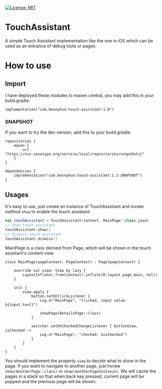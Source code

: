 [![License: MIT](https://img.shields.io/badge/License-MIT-yellow.svg)](LICENSE)

# TouchAssistant

A simple Touch Assistant implementation like the one in iOS which can be used as an entrance of debug tools or pages.

# How to use

## Import

I have deployed these modules to maven central, you may add this in your build.gradle:

```
implementation("com.bennyhuo:touch-assistant:1.0")
```

### SNAPSHOT

If you want to try the dev version, add this to your build.gradle:

```
repositories {
    maven {
        url "https://oss.sonatype.org/service/local/repositories/snapshots/"
    }
}

dependencies {
    implementation("com.bennyhuo:touch-assistant:1.1-SNAPSHOT")
}
```

## Usages

It's easy to use, just create an instance of TouchAssistant and invoke method `show` to enable the touch assistant:

``` kotlin
val touchAssistant = TouchAssistant(context, MainPage::class.java)
// show touch assistant
touchAssistant.show()
// dismiss touch assistant
touchAssistant.dismiss()
```

MainPage is a class derived from Page, which will be shown in the touch assistant's content view.

```
class MainPage(pageContext: PageContext) : Page(pageContext) {

    override val view: View by lazy {
        LayoutInflater.from(context).inflate(R.layout.page_main, null)
    }

    init {
        view.apply {
            button.setOnClickListener {
                Log.d("MainPage", "clicked, input value: ${input.text}")

                showPage(DetailsPage::class)
            }

            switcher.setOnCheckedChangeListener { buttonView, isChecked ->
                Log.d("MainPage", "checked: $isChecked")
            }
        }
    }
}
```

You should implement the property `view` to decide what to show in the page. If you want to navigate to another page, just invoke `show(AnotherPage::class)` or `show(anotherPageInstance)`. We will cache the pages in a stack so that when back key pressed, current page will be popped and the previous page will be shown.

